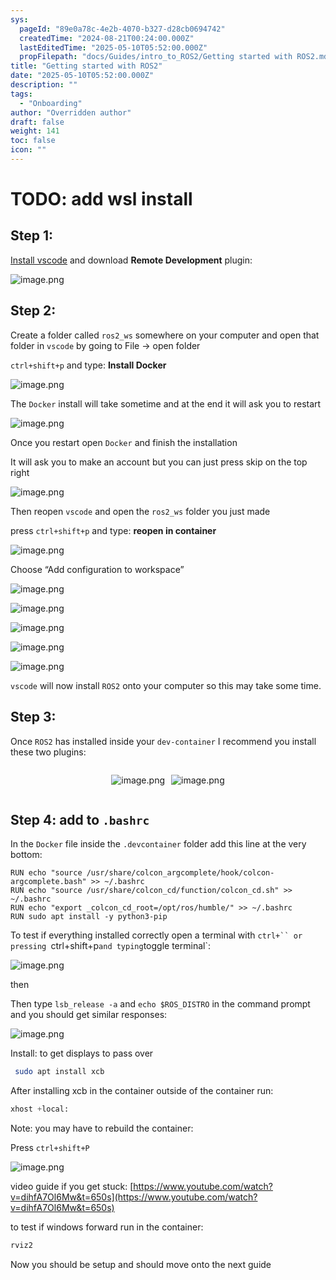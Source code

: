 ```yaml
---
sys:
  pageId: "89e0a78c-4e2b-4070-b327-d28cb0694742"
  createdTime: "2024-08-21T00:24:00.000Z"
  lastEditedTime: "2025-05-10T05:52:00.000Z"
  propFilepath: "docs/Guides/intro_to_ROS2/Getting started with ROS2.md"
title: "Getting started with ROS2"
date: "2025-05-10T05:52:00.000Z"
description: ""
tags:
  - "Onboarding"
author: "Overridden author"
draft: false
weight: 141
toc: false
icon: ""
---
```


# TODO: add wsl install

## Step 1:

[Install vscode](https://code.visualstudio.com/download) and download **Remote Development** plugin:

![image.png](https://prod-files-secure.s3.us-west-2.amazonaws.com/d518164a-d88e-44d1-a4ee-3adb3bd8bce0/efb52993-1881-4a40-b95e-6f020334f022/image.png?X-Amz-Algorithm=AWS4-HMAC-SHA256&X-Amz-Content-Sha256=UNSIGNED-PAYLOAD&X-Amz-Credential=ASIAZI2LB466VOCBKE6A%2F20250605%2Fus-west-2%2Fs3%2Faws4_request&X-Amz-Date=20250605T230940Z&X-Amz-Expires=3600&X-Amz-Security-Token=IQoJb3JpZ2luX2VjEHMaCXVzLXdlc3QtMiJHMEUCIQCs0xrs8P3pToA3NwwOgK%2F8SIHgxbn%2BwsW0%2FX0KkrYFagIgP6UU0UpE3n2bToSMxvL7huU9e8eoxjQyiAN8wuOaJq0q%2FwMITBAAGgw2Mzc0MjMxODM4MDUiDATWyw5%2BEw2T0dIKYyrcA7IPpbUswrKPcsho9PVYEvzlUP6xYvxiNWFrpfDrMC3e3LFTxCRjqEkGKepC0WfBi0WRaUN1orSwH6l0P2EpxasO6aiHIwq3ENFedaQfP%2B98O87W11QOaZV8p5bIe%2FrJ727ezpSodTS3TDygwGt61dKz7RVwjpyIjh9qCv3m3SffWDuQVy360qUIVyB5jgmhEJwIBBxhxvVhm8punqnJtExVXH4yWcesd%2BQwEJbGjsnTRQwEzk17hGUhfr8OYqvbSY3ZaOGytzDSqxVk8x0%2FfeGHuajQafrcYVKhzCPlWepc7npkQgNPJUF7xOCDnAcpYvu7PYm0ivVUTtqOiXpaCqjEDH9DjtskB6BohGDxUe1J0EgSKbFopzjbtcixkajhNxujjLycCkb2Xs3J32l17r3%2FeAGAzGXl0gCmY8CHPVmrY4atntW0Y9memlfA0Ozpv5jRmVG25%2FOUeQ9pEuR4bfrMFnKbRdsMAuZhPtAC%2BrufPKFO%2FX42xhZ0KkLRhGybMk0xPniX6CbCGT%2FlDZhtjQyZCNt9h5epHPWLqdDela9yCW1fB1c1eyIxiveI3h8FYYleOUDpToLiOgHq%2BvVU%2Fv0kp6%2FdDEXbR0mJJLandE%2BLVqaoy2I46EHZnZYgMNDYh8IGOqUBJ2J5NM4IJVdW2sZJEnAsbQJUB%2BSydIk2U%2BWPxPWqAFdRqP7gmLl7uqop%2F9E%2BVSmPUbs5lWyneQGO2Ikx6Y5yYz5jyR6JIo7b9ndci%2BOyNcQELDgBtNTYIoBNjOPvvvRiCnbONhoBmm9NNNMqqXFw%2B3X140pD8mA7im9b%2Fmi%2BenQ8sysQgqoAoGaaDsHT77o%2BmX0KX%2BxXXIWJ5ajGbi4biWVOvSLI&X-Amz-Signature=15c82918d50445fc20b7c9787677dbdaf456d0c192dd4240085741bd8cfe3be9&X-Amz-SignedHeaders=host&x-id=GetObject)

## Step 2:

Create a folder called `ros2_ws` somewhere on your computer and open that folder in `vscode` by going to File → open folder 

`ctrl+shift+p` and type: **Install Docker**

![image.png](https://prod-files-secure.s3.us-west-2.amazonaws.com/d518164a-d88e-44d1-a4ee-3adb3bd8bce0/2269dc0e-1cd5-47ff-bceb-c04ad9b2eab0/image.png?X-Amz-Algorithm=AWS4-HMAC-SHA256&X-Amz-Content-Sha256=UNSIGNED-PAYLOAD&X-Amz-Credential=ASIAZI2LB466VOCBKE6A%2F20250605%2Fus-west-2%2Fs3%2Faws4_request&X-Amz-Date=20250605T230940Z&X-Amz-Expires=3600&X-Amz-Security-Token=IQoJb3JpZ2luX2VjEHMaCXVzLXdlc3QtMiJHMEUCIQCs0xrs8P3pToA3NwwOgK%2F8SIHgxbn%2BwsW0%2FX0KkrYFagIgP6UU0UpE3n2bToSMxvL7huU9e8eoxjQyiAN8wuOaJq0q%2FwMITBAAGgw2Mzc0MjMxODM4MDUiDATWyw5%2BEw2T0dIKYyrcA7IPpbUswrKPcsho9PVYEvzlUP6xYvxiNWFrpfDrMC3e3LFTxCRjqEkGKepC0WfBi0WRaUN1orSwH6l0P2EpxasO6aiHIwq3ENFedaQfP%2B98O87W11QOaZV8p5bIe%2FrJ727ezpSodTS3TDygwGt61dKz7RVwjpyIjh9qCv3m3SffWDuQVy360qUIVyB5jgmhEJwIBBxhxvVhm8punqnJtExVXH4yWcesd%2BQwEJbGjsnTRQwEzk17hGUhfr8OYqvbSY3ZaOGytzDSqxVk8x0%2FfeGHuajQafrcYVKhzCPlWepc7npkQgNPJUF7xOCDnAcpYvu7PYm0ivVUTtqOiXpaCqjEDH9DjtskB6BohGDxUe1J0EgSKbFopzjbtcixkajhNxujjLycCkb2Xs3J32l17r3%2FeAGAzGXl0gCmY8CHPVmrY4atntW0Y9memlfA0Ozpv5jRmVG25%2FOUeQ9pEuR4bfrMFnKbRdsMAuZhPtAC%2BrufPKFO%2FX42xhZ0KkLRhGybMk0xPniX6CbCGT%2FlDZhtjQyZCNt9h5epHPWLqdDela9yCW1fB1c1eyIxiveI3h8FYYleOUDpToLiOgHq%2BvVU%2Fv0kp6%2FdDEXbR0mJJLandE%2BLVqaoy2I46EHZnZYgMNDYh8IGOqUBJ2J5NM4IJVdW2sZJEnAsbQJUB%2BSydIk2U%2BWPxPWqAFdRqP7gmLl7uqop%2F9E%2BVSmPUbs5lWyneQGO2Ikx6Y5yYz5jyR6JIo7b9ndci%2BOyNcQELDgBtNTYIoBNjOPvvvRiCnbONhoBmm9NNNMqqXFw%2B3X140pD8mA7im9b%2Fmi%2BenQ8sysQgqoAoGaaDsHT77o%2BmX0KX%2BxXXIWJ5ajGbi4biWVOvSLI&X-Amz-Signature=729726c86dfd4905c7734d0e1c71624ac77cfe7ce3505657dd035a6cddce7673&X-Amz-SignedHeaders=host&x-id=GetObject)

The `Docker` install will take sometime and at the end it will ask you to restart

![image.png](https://prod-files-secure.s3.us-west-2.amazonaws.com/d518164a-d88e-44d1-a4ee-3adb3bd8bce0/ed233f78-be33-4b1f-b89c-9c346c0e961e/image.png?X-Amz-Algorithm=AWS4-HMAC-SHA256&X-Amz-Content-Sha256=UNSIGNED-PAYLOAD&X-Amz-Credential=ASIAZI2LB466VOCBKE6A%2F20250605%2Fus-west-2%2Fs3%2Faws4_request&X-Amz-Date=20250605T230940Z&X-Amz-Expires=3600&X-Amz-Security-Token=IQoJb3JpZ2luX2VjEHMaCXVzLXdlc3QtMiJHMEUCIQCs0xrs8P3pToA3NwwOgK%2F8SIHgxbn%2BwsW0%2FX0KkrYFagIgP6UU0UpE3n2bToSMxvL7huU9e8eoxjQyiAN8wuOaJq0q%2FwMITBAAGgw2Mzc0MjMxODM4MDUiDATWyw5%2BEw2T0dIKYyrcA7IPpbUswrKPcsho9PVYEvzlUP6xYvxiNWFrpfDrMC3e3LFTxCRjqEkGKepC0WfBi0WRaUN1orSwH6l0P2EpxasO6aiHIwq3ENFedaQfP%2B98O87W11QOaZV8p5bIe%2FrJ727ezpSodTS3TDygwGt61dKz7RVwjpyIjh9qCv3m3SffWDuQVy360qUIVyB5jgmhEJwIBBxhxvVhm8punqnJtExVXH4yWcesd%2BQwEJbGjsnTRQwEzk17hGUhfr8OYqvbSY3ZaOGytzDSqxVk8x0%2FfeGHuajQafrcYVKhzCPlWepc7npkQgNPJUF7xOCDnAcpYvu7PYm0ivVUTtqOiXpaCqjEDH9DjtskB6BohGDxUe1J0EgSKbFopzjbtcixkajhNxujjLycCkb2Xs3J32l17r3%2FeAGAzGXl0gCmY8CHPVmrY4atntW0Y9memlfA0Ozpv5jRmVG25%2FOUeQ9pEuR4bfrMFnKbRdsMAuZhPtAC%2BrufPKFO%2FX42xhZ0KkLRhGybMk0xPniX6CbCGT%2FlDZhtjQyZCNt9h5epHPWLqdDela9yCW1fB1c1eyIxiveI3h8FYYleOUDpToLiOgHq%2BvVU%2Fv0kp6%2FdDEXbR0mJJLandE%2BLVqaoy2I46EHZnZYgMNDYh8IGOqUBJ2J5NM4IJVdW2sZJEnAsbQJUB%2BSydIk2U%2BWPxPWqAFdRqP7gmLl7uqop%2F9E%2BVSmPUbs5lWyneQGO2Ikx6Y5yYz5jyR6JIo7b9ndci%2BOyNcQELDgBtNTYIoBNjOPvvvRiCnbONhoBmm9NNNMqqXFw%2B3X140pD8mA7im9b%2Fmi%2BenQ8sysQgqoAoGaaDsHT77o%2BmX0KX%2BxXXIWJ5ajGbi4biWVOvSLI&X-Amz-Signature=364a6259ef97f52a5d26eedbb9a7257554ac9774565efc1bb3841d8a912e00e2&X-Amz-SignedHeaders=host&x-id=GetObject)

Once you restart open `Docker` and finish the installation

It will ask you to make an account but you can just press skip on the top right

![image.png](https://prod-files-secure.s3.us-west-2.amazonaws.com/d518164a-d88e-44d1-a4ee-3adb3bd8bce0/21010ad9-1659-4fd9-9f59-9932a09b2a3d/image.png?X-Amz-Algorithm=AWS4-HMAC-SHA256&X-Amz-Content-Sha256=UNSIGNED-PAYLOAD&X-Amz-Credential=ASIAZI2LB466VOCBKE6A%2F20250605%2Fus-west-2%2Fs3%2Faws4_request&X-Amz-Date=20250605T230940Z&X-Amz-Expires=3600&X-Amz-Security-Token=IQoJb3JpZ2luX2VjEHMaCXVzLXdlc3QtMiJHMEUCIQCs0xrs8P3pToA3NwwOgK%2F8SIHgxbn%2BwsW0%2FX0KkrYFagIgP6UU0UpE3n2bToSMxvL7huU9e8eoxjQyiAN8wuOaJq0q%2FwMITBAAGgw2Mzc0MjMxODM4MDUiDATWyw5%2BEw2T0dIKYyrcA7IPpbUswrKPcsho9PVYEvzlUP6xYvxiNWFrpfDrMC3e3LFTxCRjqEkGKepC0WfBi0WRaUN1orSwH6l0P2EpxasO6aiHIwq3ENFedaQfP%2B98O87W11QOaZV8p5bIe%2FrJ727ezpSodTS3TDygwGt61dKz7RVwjpyIjh9qCv3m3SffWDuQVy360qUIVyB5jgmhEJwIBBxhxvVhm8punqnJtExVXH4yWcesd%2BQwEJbGjsnTRQwEzk17hGUhfr8OYqvbSY3ZaOGytzDSqxVk8x0%2FfeGHuajQafrcYVKhzCPlWepc7npkQgNPJUF7xOCDnAcpYvu7PYm0ivVUTtqOiXpaCqjEDH9DjtskB6BohGDxUe1J0EgSKbFopzjbtcixkajhNxujjLycCkb2Xs3J32l17r3%2FeAGAzGXl0gCmY8CHPVmrY4atntW0Y9memlfA0Ozpv5jRmVG25%2FOUeQ9pEuR4bfrMFnKbRdsMAuZhPtAC%2BrufPKFO%2FX42xhZ0KkLRhGybMk0xPniX6CbCGT%2FlDZhtjQyZCNt9h5epHPWLqdDela9yCW1fB1c1eyIxiveI3h8FYYleOUDpToLiOgHq%2BvVU%2Fv0kp6%2FdDEXbR0mJJLandE%2BLVqaoy2I46EHZnZYgMNDYh8IGOqUBJ2J5NM4IJVdW2sZJEnAsbQJUB%2BSydIk2U%2BWPxPWqAFdRqP7gmLl7uqop%2F9E%2BVSmPUbs5lWyneQGO2Ikx6Y5yYz5jyR6JIo7b9ndci%2BOyNcQELDgBtNTYIoBNjOPvvvRiCnbONhoBmm9NNNMqqXFw%2B3X140pD8mA7im9b%2Fmi%2BenQ8sysQgqoAoGaaDsHT77o%2BmX0KX%2BxXXIWJ5ajGbi4biWVOvSLI&X-Amz-Signature=c77f4f8bd5695b35dd7dd2dfe0887bae9f116940d12475a6ba99398d4dd222c5&X-Amz-SignedHeaders=host&x-id=GetObject)

Then reopen `vscode` and open the `ros2_ws` folder you just made

press `ctrl+shift+p` and type: **reopen in container**

![image.png](https://prod-files-secure.s3.us-west-2.amazonaws.com/d518164a-d88e-44d1-a4ee-3adb3bd8bce0/4e93b8c2-41ad-488c-8095-c74205196118/image.png?X-Amz-Algorithm=AWS4-HMAC-SHA256&X-Amz-Content-Sha256=UNSIGNED-PAYLOAD&X-Amz-Credential=ASIAZI2LB466VOCBKE6A%2F20250605%2Fus-west-2%2Fs3%2Faws4_request&X-Amz-Date=20250605T230940Z&X-Amz-Expires=3600&X-Amz-Security-Token=IQoJb3JpZ2luX2VjEHMaCXVzLXdlc3QtMiJHMEUCIQCs0xrs8P3pToA3NwwOgK%2F8SIHgxbn%2BwsW0%2FX0KkrYFagIgP6UU0UpE3n2bToSMxvL7huU9e8eoxjQyiAN8wuOaJq0q%2FwMITBAAGgw2Mzc0MjMxODM4MDUiDATWyw5%2BEw2T0dIKYyrcA7IPpbUswrKPcsho9PVYEvzlUP6xYvxiNWFrpfDrMC3e3LFTxCRjqEkGKepC0WfBi0WRaUN1orSwH6l0P2EpxasO6aiHIwq3ENFedaQfP%2B98O87W11QOaZV8p5bIe%2FrJ727ezpSodTS3TDygwGt61dKz7RVwjpyIjh9qCv3m3SffWDuQVy360qUIVyB5jgmhEJwIBBxhxvVhm8punqnJtExVXH4yWcesd%2BQwEJbGjsnTRQwEzk17hGUhfr8OYqvbSY3ZaOGytzDSqxVk8x0%2FfeGHuajQafrcYVKhzCPlWepc7npkQgNPJUF7xOCDnAcpYvu7PYm0ivVUTtqOiXpaCqjEDH9DjtskB6BohGDxUe1J0EgSKbFopzjbtcixkajhNxujjLycCkb2Xs3J32l17r3%2FeAGAzGXl0gCmY8CHPVmrY4atntW0Y9memlfA0Ozpv5jRmVG25%2FOUeQ9pEuR4bfrMFnKbRdsMAuZhPtAC%2BrufPKFO%2FX42xhZ0KkLRhGybMk0xPniX6CbCGT%2FlDZhtjQyZCNt9h5epHPWLqdDela9yCW1fB1c1eyIxiveI3h8FYYleOUDpToLiOgHq%2BvVU%2Fv0kp6%2FdDEXbR0mJJLandE%2BLVqaoy2I46EHZnZYgMNDYh8IGOqUBJ2J5NM4IJVdW2sZJEnAsbQJUB%2BSydIk2U%2BWPxPWqAFdRqP7gmLl7uqop%2F9E%2BVSmPUbs5lWyneQGO2Ikx6Y5yYz5jyR6JIo7b9ndci%2BOyNcQELDgBtNTYIoBNjOPvvvRiCnbONhoBmm9NNNMqqXFw%2B3X140pD8mA7im9b%2Fmi%2BenQ8sysQgqoAoGaaDsHT77o%2BmX0KX%2BxXXIWJ5ajGbi4biWVOvSLI&X-Amz-Signature=cb2ef2f2bd78a3ea3cd1a2dfebc7e53a7afd2d73bbf34e7e77c265b44532ec0d&X-Amz-SignedHeaders=host&x-id=GetObject)

Choose “Add configuration to workspace”

![image.png](https://prod-files-secure.s3.us-west-2.amazonaws.com/d518164a-d88e-44d1-a4ee-3adb3bd8bce0/9560b282-5060-4989-ba37-97e7b2c22476/image.png?X-Amz-Algorithm=AWS4-HMAC-SHA256&X-Amz-Content-Sha256=UNSIGNED-PAYLOAD&X-Amz-Credential=ASIAZI2LB466VOCBKE6A%2F20250605%2Fus-west-2%2Fs3%2Faws4_request&X-Amz-Date=20250605T230940Z&X-Amz-Expires=3600&X-Amz-Security-Token=IQoJb3JpZ2luX2VjEHMaCXVzLXdlc3QtMiJHMEUCIQCs0xrs8P3pToA3NwwOgK%2F8SIHgxbn%2BwsW0%2FX0KkrYFagIgP6UU0UpE3n2bToSMxvL7huU9e8eoxjQyiAN8wuOaJq0q%2FwMITBAAGgw2Mzc0MjMxODM4MDUiDATWyw5%2BEw2T0dIKYyrcA7IPpbUswrKPcsho9PVYEvzlUP6xYvxiNWFrpfDrMC3e3LFTxCRjqEkGKepC0WfBi0WRaUN1orSwH6l0P2EpxasO6aiHIwq3ENFedaQfP%2B98O87W11QOaZV8p5bIe%2FrJ727ezpSodTS3TDygwGt61dKz7RVwjpyIjh9qCv3m3SffWDuQVy360qUIVyB5jgmhEJwIBBxhxvVhm8punqnJtExVXH4yWcesd%2BQwEJbGjsnTRQwEzk17hGUhfr8OYqvbSY3ZaOGytzDSqxVk8x0%2FfeGHuajQafrcYVKhzCPlWepc7npkQgNPJUF7xOCDnAcpYvu7PYm0ivVUTtqOiXpaCqjEDH9DjtskB6BohGDxUe1J0EgSKbFopzjbtcixkajhNxujjLycCkb2Xs3J32l17r3%2FeAGAzGXl0gCmY8CHPVmrY4atntW0Y9memlfA0Ozpv5jRmVG25%2FOUeQ9pEuR4bfrMFnKbRdsMAuZhPtAC%2BrufPKFO%2FX42xhZ0KkLRhGybMk0xPniX6CbCGT%2FlDZhtjQyZCNt9h5epHPWLqdDela9yCW1fB1c1eyIxiveI3h8FYYleOUDpToLiOgHq%2BvVU%2Fv0kp6%2FdDEXbR0mJJLandE%2BLVqaoy2I46EHZnZYgMNDYh8IGOqUBJ2J5NM4IJVdW2sZJEnAsbQJUB%2BSydIk2U%2BWPxPWqAFdRqP7gmLl7uqop%2F9E%2BVSmPUbs5lWyneQGO2Ikx6Y5yYz5jyR6JIo7b9ndci%2BOyNcQELDgBtNTYIoBNjOPvvvRiCnbONhoBmm9NNNMqqXFw%2B3X140pD8mA7im9b%2Fmi%2BenQ8sysQgqoAoGaaDsHT77o%2BmX0KX%2BxXXIWJ5ajGbi4biWVOvSLI&X-Amz-Signature=2d5cce6a2ef1cbfb4b729b8b5037141bcf05ac53a01de16e97856fd5b606412e&X-Amz-SignedHeaders=host&x-id=GetObject)

![image.png](https://prod-files-secure.s3.us-west-2.amazonaws.com/d518164a-d88e-44d1-a4ee-3adb3bd8bce0/2ee63f81-886b-48e8-a553-dc6e5eac99e4/image.png?X-Amz-Algorithm=AWS4-HMAC-SHA256&X-Amz-Content-Sha256=UNSIGNED-PAYLOAD&X-Amz-Credential=ASIAZI2LB466VOCBKE6A%2F20250605%2Fus-west-2%2Fs3%2Faws4_request&X-Amz-Date=20250605T230940Z&X-Amz-Expires=3600&X-Amz-Security-Token=IQoJb3JpZ2luX2VjEHMaCXVzLXdlc3QtMiJHMEUCIQCs0xrs8P3pToA3NwwOgK%2F8SIHgxbn%2BwsW0%2FX0KkrYFagIgP6UU0UpE3n2bToSMxvL7huU9e8eoxjQyiAN8wuOaJq0q%2FwMITBAAGgw2Mzc0MjMxODM4MDUiDATWyw5%2BEw2T0dIKYyrcA7IPpbUswrKPcsho9PVYEvzlUP6xYvxiNWFrpfDrMC3e3LFTxCRjqEkGKepC0WfBi0WRaUN1orSwH6l0P2EpxasO6aiHIwq3ENFedaQfP%2B98O87W11QOaZV8p5bIe%2FrJ727ezpSodTS3TDygwGt61dKz7RVwjpyIjh9qCv3m3SffWDuQVy360qUIVyB5jgmhEJwIBBxhxvVhm8punqnJtExVXH4yWcesd%2BQwEJbGjsnTRQwEzk17hGUhfr8OYqvbSY3ZaOGytzDSqxVk8x0%2FfeGHuajQafrcYVKhzCPlWepc7npkQgNPJUF7xOCDnAcpYvu7PYm0ivVUTtqOiXpaCqjEDH9DjtskB6BohGDxUe1J0EgSKbFopzjbtcixkajhNxujjLycCkb2Xs3J32l17r3%2FeAGAzGXl0gCmY8CHPVmrY4atntW0Y9memlfA0Ozpv5jRmVG25%2FOUeQ9pEuR4bfrMFnKbRdsMAuZhPtAC%2BrufPKFO%2FX42xhZ0KkLRhGybMk0xPniX6CbCGT%2FlDZhtjQyZCNt9h5epHPWLqdDela9yCW1fB1c1eyIxiveI3h8FYYleOUDpToLiOgHq%2BvVU%2Fv0kp6%2FdDEXbR0mJJLandE%2BLVqaoy2I46EHZnZYgMNDYh8IGOqUBJ2J5NM4IJVdW2sZJEnAsbQJUB%2BSydIk2U%2BWPxPWqAFdRqP7gmLl7uqop%2F9E%2BVSmPUbs5lWyneQGO2Ikx6Y5yYz5jyR6JIo7b9ndci%2BOyNcQELDgBtNTYIoBNjOPvvvRiCnbONhoBmm9NNNMqqXFw%2B3X140pD8mA7im9b%2Fmi%2BenQ8sysQgqoAoGaaDsHT77o%2BmX0KX%2BxXXIWJ5ajGbi4biWVOvSLI&X-Amz-Signature=993d44549d779a061db78c26b06e538eac8c71532bbf35e3aa9726fec348c579&X-Amz-SignedHeaders=host&x-id=GetObject)

![image.png](https://prod-files-secure.s3.us-west-2.amazonaws.com/d518164a-d88e-44d1-a4ee-3adb3bd8bce0/ae1580b2-b048-407e-aed9-b584224a7a04/image.png?X-Amz-Algorithm=AWS4-HMAC-SHA256&X-Amz-Content-Sha256=UNSIGNED-PAYLOAD&X-Amz-Credential=ASIAZI2LB466VOCBKE6A%2F20250605%2Fus-west-2%2Fs3%2Faws4_request&X-Amz-Date=20250605T230940Z&X-Amz-Expires=3600&X-Amz-Security-Token=IQoJb3JpZ2luX2VjEHMaCXVzLXdlc3QtMiJHMEUCIQCs0xrs8P3pToA3NwwOgK%2F8SIHgxbn%2BwsW0%2FX0KkrYFagIgP6UU0UpE3n2bToSMxvL7huU9e8eoxjQyiAN8wuOaJq0q%2FwMITBAAGgw2Mzc0MjMxODM4MDUiDATWyw5%2BEw2T0dIKYyrcA7IPpbUswrKPcsho9PVYEvzlUP6xYvxiNWFrpfDrMC3e3LFTxCRjqEkGKepC0WfBi0WRaUN1orSwH6l0P2EpxasO6aiHIwq3ENFedaQfP%2B98O87W11QOaZV8p5bIe%2FrJ727ezpSodTS3TDygwGt61dKz7RVwjpyIjh9qCv3m3SffWDuQVy360qUIVyB5jgmhEJwIBBxhxvVhm8punqnJtExVXH4yWcesd%2BQwEJbGjsnTRQwEzk17hGUhfr8OYqvbSY3ZaOGytzDSqxVk8x0%2FfeGHuajQafrcYVKhzCPlWepc7npkQgNPJUF7xOCDnAcpYvu7PYm0ivVUTtqOiXpaCqjEDH9DjtskB6BohGDxUe1J0EgSKbFopzjbtcixkajhNxujjLycCkb2Xs3J32l17r3%2FeAGAzGXl0gCmY8CHPVmrY4atntW0Y9memlfA0Ozpv5jRmVG25%2FOUeQ9pEuR4bfrMFnKbRdsMAuZhPtAC%2BrufPKFO%2FX42xhZ0KkLRhGybMk0xPniX6CbCGT%2FlDZhtjQyZCNt9h5epHPWLqdDela9yCW1fB1c1eyIxiveI3h8FYYleOUDpToLiOgHq%2BvVU%2Fv0kp6%2FdDEXbR0mJJLandE%2BLVqaoy2I46EHZnZYgMNDYh8IGOqUBJ2J5NM4IJVdW2sZJEnAsbQJUB%2BSydIk2U%2BWPxPWqAFdRqP7gmLl7uqop%2F9E%2BVSmPUbs5lWyneQGO2Ikx6Y5yYz5jyR6JIo7b9ndci%2BOyNcQELDgBtNTYIoBNjOPvvvRiCnbONhoBmm9NNNMqqXFw%2B3X140pD8mA7im9b%2Fmi%2BenQ8sysQgqoAoGaaDsHT77o%2BmX0KX%2BxXXIWJ5ajGbi4biWVOvSLI&X-Amz-Signature=7e6c312714ee22a488642dd319f0d69ca6383abf1228de1ee268c6ebb06fe1b1&X-Amz-SignedHeaders=host&x-id=GetObject)

![image.png](https://prod-files-secure.s3.us-west-2.amazonaws.com/d518164a-d88e-44d1-a4ee-3adb3bd8bce0/53255b28-f75e-430f-b9e3-c0ac8577e42b/image.png?X-Amz-Algorithm=AWS4-HMAC-SHA256&X-Amz-Content-Sha256=UNSIGNED-PAYLOAD&X-Amz-Credential=ASIAZI2LB466VOCBKE6A%2F20250605%2Fus-west-2%2Fs3%2Faws4_request&X-Amz-Date=20250605T230940Z&X-Amz-Expires=3600&X-Amz-Security-Token=IQoJb3JpZ2luX2VjEHMaCXVzLXdlc3QtMiJHMEUCIQCs0xrs8P3pToA3NwwOgK%2F8SIHgxbn%2BwsW0%2FX0KkrYFagIgP6UU0UpE3n2bToSMxvL7huU9e8eoxjQyiAN8wuOaJq0q%2FwMITBAAGgw2Mzc0MjMxODM4MDUiDATWyw5%2BEw2T0dIKYyrcA7IPpbUswrKPcsho9PVYEvzlUP6xYvxiNWFrpfDrMC3e3LFTxCRjqEkGKepC0WfBi0WRaUN1orSwH6l0P2EpxasO6aiHIwq3ENFedaQfP%2B98O87W11QOaZV8p5bIe%2FrJ727ezpSodTS3TDygwGt61dKz7RVwjpyIjh9qCv3m3SffWDuQVy360qUIVyB5jgmhEJwIBBxhxvVhm8punqnJtExVXH4yWcesd%2BQwEJbGjsnTRQwEzk17hGUhfr8OYqvbSY3ZaOGytzDSqxVk8x0%2FfeGHuajQafrcYVKhzCPlWepc7npkQgNPJUF7xOCDnAcpYvu7PYm0ivVUTtqOiXpaCqjEDH9DjtskB6BohGDxUe1J0EgSKbFopzjbtcixkajhNxujjLycCkb2Xs3J32l17r3%2FeAGAzGXl0gCmY8CHPVmrY4atntW0Y9memlfA0Ozpv5jRmVG25%2FOUeQ9pEuR4bfrMFnKbRdsMAuZhPtAC%2BrufPKFO%2FX42xhZ0KkLRhGybMk0xPniX6CbCGT%2FlDZhtjQyZCNt9h5epHPWLqdDela9yCW1fB1c1eyIxiveI3h8FYYleOUDpToLiOgHq%2BvVU%2Fv0kp6%2FdDEXbR0mJJLandE%2BLVqaoy2I46EHZnZYgMNDYh8IGOqUBJ2J5NM4IJVdW2sZJEnAsbQJUB%2BSydIk2U%2BWPxPWqAFdRqP7gmLl7uqop%2F9E%2BVSmPUbs5lWyneQGO2Ikx6Y5yYz5jyR6JIo7b9ndci%2BOyNcQELDgBtNTYIoBNjOPvvvRiCnbONhoBmm9NNNMqqXFw%2B3X140pD8mA7im9b%2Fmi%2BenQ8sysQgqoAoGaaDsHT77o%2BmX0KX%2BxXXIWJ5ajGbi4biWVOvSLI&X-Amz-Signature=d39b92e072f5b5f53a7223a1c8163d328e89b07b9a55884eded907c90d249520&X-Amz-SignedHeaders=host&x-id=GetObject)

![image.png](https://prod-files-secure.s3.us-west-2.amazonaws.com/d518164a-d88e-44d1-a4ee-3adb3bd8bce0/7c562767-5af9-4ffb-97d1-327bcdf4ee00/image.png?X-Amz-Algorithm=AWS4-HMAC-SHA256&X-Amz-Content-Sha256=UNSIGNED-PAYLOAD&X-Amz-Credential=ASIAZI2LB466VOCBKE6A%2F20250605%2Fus-west-2%2Fs3%2Faws4_request&X-Amz-Date=20250605T230940Z&X-Amz-Expires=3600&X-Amz-Security-Token=IQoJb3JpZ2luX2VjEHMaCXVzLXdlc3QtMiJHMEUCIQCs0xrs8P3pToA3NwwOgK%2F8SIHgxbn%2BwsW0%2FX0KkrYFagIgP6UU0UpE3n2bToSMxvL7huU9e8eoxjQyiAN8wuOaJq0q%2FwMITBAAGgw2Mzc0MjMxODM4MDUiDATWyw5%2BEw2T0dIKYyrcA7IPpbUswrKPcsho9PVYEvzlUP6xYvxiNWFrpfDrMC3e3LFTxCRjqEkGKepC0WfBi0WRaUN1orSwH6l0P2EpxasO6aiHIwq3ENFedaQfP%2B98O87W11QOaZV8p5bIe%2FrJ727ezpSodTS3TDygwGt61dKz7RVwjpyIjh9qCv3m3SffWDuQVy360qUIVyB5jgmhEJwIBBxhxvVhm8punqnJtExVXH4yWcesd%2BQwEJbGjsnTRQwEzk17hGUhfr8OYqvbSY3ZaOGytzDSqxVk8x0%2FfeGHuajQafrcYVKhzCPlWepc7npkQgNPJUF7xOCDnAcpYvu7PYm0ivVUTtqOiXpaCqjEDH9DjtskB6BohGDxUe1J0EgSKbFopzjbtcixkajhNxujjLycCkb2Xs3J32l17r3%2FeAGAzGXl0gCmY8CHPVmrY4atntW0Y9memlfA0Ozpv5jRmVG25%2FOUeQ9pEuR4bfrMFnKbRdsMAuZhPtAC%2BrufPKFO%2FX42xhZ0KkLRhGybMk0xPniX6CbCGT%2FlDZhtjQyZCNt9h5epHPWLqdDela9yCW1fB1c1eyIxiveI3h8FYYleOUDpToLiOgHq%2BvVU%2Fv0kp6%2FdDEXbR0mJJLandE%2BLVqaoy2I46EHZnZYgMNDYh8IGOqUBJ2J5NM4IJVdW2sZJEnAsbQJUB%2BSydIk2U%2BWPxPWqAFdRqP7gmLl7uqop%2F9E%2BVSmPUbs5lWyneQGO2Ikx6Y5yYz5jyR6JIo7b9ndci%2BOyNcQELDgBtNTYIoBNjOPvvvRiCnbONhoBmm9NNNMqqXFw%2B3X140pD8mA7im9b%2Fmi%2BenQ8sysQgqoAoGaaDsHT77o%2BmX0KX%2BxXXIWJ5ajGbi4biWVOvSLI&X-Amz-Signature=1ed754a81093fa943211e8d3934dde6f9f60e394f538f3f6bcdd67164b6996b1&X-Amz-SignedHeaders=host&x-id=GetObject)

`vscode` will now install `ROS2` onto your computer so this may take some time.

## Step 3:

Once `ROS2` has installed inside your `dev-container` I recommend you install these two plugins:

<div style="display: flex;flex-direction: row; column-gap:10px; max-width: 630px;justify-content: center;">
<div>

![image.png](https://prod-files-secure.s3.us-west-2.amazonaws.com/d518164a-d88e-44d1-a4ee-3adb3bd8bce0/3fc3d550-5a54-4ba1-ba6b-faa01cdb7369/image.png?X-Amz-Algorithm=AWS4-HMAC-SHA256&X-Amz-Content-Sha256=UNSIGNED-PAYLOAD&X-Amz-Credential=ASIAZI2LB4663H4RBD5M%2F20250605%2Fus-west-2%2Fs3%2Faws4_request&X-Amz-Date=20250605T230945Z&X-Amz-Expires=3600&X-Amz-Security-Token=IQoJb3JpZ2luX2VjEHMaCXVzLXdlc3QtMiJHMEUCIBny8Ev%2BNntH34%2FjpyImqB5EhXNB%2F52%2BwX3jzgaOGca5AiEApeLKDMsqCeRlSNH%2B%2B8Ph%2Ft3xGiRz9Od7PB%2F4LoFRj%2BAq%2FwMITBAAGgw2Mzc0MjMxODM4MDUiDHLqiZfRtIbU7w0lsyrcAwJjSJAL%2BQpbEsIHMgDKOoTcN%2FMAvXgwswYhVjTmpYoNqorETdAPSTK6oO%2BsASrU1RQs1qmAjADujZVpZ0aPRFam8dQ2GJ0bUBIWGumcwSzMrbX%2Fwzg2B71REGCoZaSbcxujud3UAkhSpHzLnY2LoqRCTm4aZzvTIX7PqwJIT%2FQIXuaT6bOR6VR%2F9M7HVLSmen58EqbyqwBtjVKaepT%2BdWsG55qcT4IhOo8QtnlrEXWTO%2FqfwFm7%2Bqoli3Dc1VdTWbvIgAEcPaUqAGEcMm%2F47u8KAGGmhOK6TKk8yRcPnSclfD0SJpMdKQzOexbyijfhGD%2FyzmJJvon%2B7EOU3pphKo2Vnp0YGUJ34xs7KyEAtzf%2FUdxsddin6%2BzEIrSRolOLmfDo2Kh0r%2BOyAr8uo8fPDC2vVZbPKKAHL%2BAx1I15z8IU0KvfA9gStgDg9Aidx%2F7X7aUJJJ%2BzMmBznguLiLyUrj1lmuUkiVZVlCxZO%2BnqxZ0lFT%2F2%2Buv13u%2BwpNjAafYstVz136kGpReJhvM5bLbWdqfEOOmvTkGYoG1JiI2KLPBg1mpI30RWc%2FSAVhXesBXbiYmXHFqPscI5pFheUFTCMF5jnoDSP9ANYZSrpjGEFutC6fQSX8ocsUoNuKIKMJTYh8IGOqUBCVzfRyNWqf8qYLZCg4pzouiMLT2aogzzsY%2FuXaPFpjASiIfihb7I%2F7w4Hh%2FbMWMzvnMOFw5O9%2F9C7HUq3wq84GrMvSmRWuo6ykDlUN4ur6EvQaZDoCnynjn00ynzV8GftB%2FupL%2BXOHrxmMmeBYibG9BBBuy6d9pbK7Rm3TA%2BfP5PyhFCUmN6CuwnzGDYMRZVR7kXxHv9MF94Xh8ZMiMoX4uHdKe2&X-Amz-Signature=38f0c3296661a0e74f2e06b8ad5e6d3689acd45851d368b119a30d47dbae5ca8&X-Amz-SignedHeaders=host&x-id=GetObject)

</div>
<div>

![image.png](https://prod-files-secure.s3.us-west-2.amazonaws.com/d518164a-d88e-44d1-a4ee-3adb3bd8bce0/d994cc66-13c2-4093-a5a3-f84cf4601a82/image.png?X-Amz-Algorithm=AWS4-HMAC-SHA256&X-Amz-Content-Sha256=UNSIGNED-PAYLOAD&X-Amz-Credential=ASIAZI2LB466QHDVWPBV%2F20250605%2Fus-west-2%2Fs3%2Faws4_request&X-Amz-Date=20250605T230945Z&X-Amz-Expires=3600&X-Amz-Security-Token=IQoJb3JpZ2luX2VjEHMaCXVzLXdlc3QtMiJHMEUCIQDZgWLeBALWhvMQUGf4ndX%2B41Sm9WgbfgmzpTsRX0vIJAIgc7d8c0Ynq5Li7%2B8V4mrsw%2BZ3l1TVxzM0v%2B9PFuh7bn8q%2FwMITBAAGgw2Mzc0MjMxODM4MDUiDEGTaI15v0%2F%2B79rnJyrcA%2FbagulppjVfgak8Yv86q7RdiJcQ2huN3EgUa%2Bdscmknvc8nyqIKNeBbDgmomJ2PduxhY5wbZlSsoAsrfm0ABi2KZGZdcD3dZOrV8eJiPjxyBuRheHl3vmlPMV5HhDF8E93vD123xdcBy5stcYfe1m7fM7xyivsPS4%2FRNnYatp9JXbd2Mk%2FRut23%2FIvrkJmXGbQYF8hBh%2FXM06qEQVwyYoZlzYnEKONcYTGk7tpLHbglS6G%2B%2FYdnVCdJbAiYW7lMG2prhJsHCraNVbO6CQLFlye1aZYIkOaqdpHzeVi7VmdtjEDYDGFed9rEId2savUxrkbOC9Nl0gFXTkOA7vPuODFoIxy70YwvdIcSDKG%2Fma2%2FByU9SwDUWHyqiXfHihMIN5Qjhaggv6NeTcvocwT%2FUnjIIlFZVOTY4OTtU0epl3at8mPxPWF5ENasCo1%2Bf%2BJQgMUyKK04TNgSEkgfHWp9MZ7yuUoC3uiGvDa8d4kGOSd9RtVKwQKD5TTnCYCjxrGCrsvKaHUJ%2Bszd7yRt4qcmobDUMrs%2FnnfyNd4Eccvn8sthaHEBuUECJFbTdHBWSWSN5D6gZM7xlMpBuqmaKpS42u7NyHZgit%2FtkQ9BvLnGGrtk48nD6SBIsoA1CmJqMJ3Yh8IGOqUBNFPzEs5HL9dJ2d3kF43mU7H%2FsweTXQDF4AbntViz%2FoiVIc5BEDbEl5EWVdqM2U6aMELCoto%2FFI6ZNJN5cHId0e2fKoBcq4oJxzT4AHM1gyQASUOVhvL%2FsdlVm9FJjCMHM98IjDD%2Fbsb0zNQRKMyvLFobX8nR0g4%2BuPJxgGJb4H%2F7ptmhqFOoURPx12FjnDeN8kaYj21s3QP4hoAVEqhhndpxt%2Bt0&X-Amz-Signature=3127be4662dd440f8fc3740a068f9e534d73f7199adfef25e912c9d536fb0c4a&X-Amz-SignedHeaders=host&x-id=GetObject)

</div>
</div>

## Step 4: add to `.bashrc`

In the `Docker` file inside the `.devcontainer` folder add this line at the very bottom: 

```docker
RUN echo "source /usr/share/colcon_argcomplete/hook/colcon-argcomplete.bash" >> ~/.bashrc
RUN echo "source /usr/share/colcon_cd/function/colcon_cd.sh" >> ~/.bashrc
RUN echo "export _colcon_cd_root=/opt/ros/humble/" >> ~/.bashrc
RUN sudo apt install -y python3-pip 
```

To test if everything installed correctly open a terminal with `ctrl+`` or pressing `ctrl+shift+p` and typing `toggle terminal`:

![image.png](https://prod-files-secure.s3.us-west-2.amazonaws.com/d518164a-d88e-44d1-a4ee-3adb3bd8bce0/6a4943d8-b04e-4c02-9a58-775f3384d1a5/image.png?X-Amz-Algorithm=AWS4-HMAC-SHA256&X-Amz-Content-Sha256=UNSIGNED-PAYLOAD&X-Amz-Credential=ASIAZI2LB466VOCBKE6A%2F20250605%2Fus-west-2%2Fs3%2Faws4_request&X-Amz-Date=20250605T230940Z&X-Amz-Expires=3600&X-Amz-Security-Token=IQoJb3JpZ2luX2VjEHMaCXVzLXdlc3QtMiJHMEUCIQCs0xrs8P3pToA3NwwOgK%2F8SIHgxbn%2BwsW0%2FX0KkrYFagIgP6UU0UpE3n2bToSMxvL7huU9e8eoxjQyiAN8wuOaJq0q%2FwMITBAAGgw2Mzc0MjMxODM4MDUiDATWyw5%2BEw2T0dIKYyrcA7IPpbUswrKPcsho9PVYEvzlUP6xYvxiNWFrpfDrMC3e3LFTxCRjqEkGKepC0WfBi0WRaUN1orSwH6l0P2EpxasO6aiHIwq3ENFedaQfP%2B98O87W11QOaZV8p5bIe%2FrJ727ezpSodTS3TDygwGt61dKz7RVwjpyIjh9qCv3m3SffWDuQVy360qUIVyB5jgmhEJwIBBxhxvVhm8punqnJtExVXH4yWcesd%2BQwEJbGjsnTRQwEzk17hGUhfr8OYqvbSY3ZaOGytzDSqxVk8x0%2FfeGHuajQafrcYVKhzCPlWepc7npkQgNPJUF7xOCDnAcpYvu7PYm0ivVUTtqOiXpaCqjEDH9DjtskB6BohGDxUe1J0EgSKbFopzjbtcixkajhNxujjLycCkb2Xs3J32l17r3%2FeAGAzGXl0gCmY8CHPVmrY4atntW0Y9memlfA0Ozpv5jRmVG25%2FOUeQ9pEuR4bfrMFnKbRdsMAuZhPtAC%2BrufPKFO%2FX42xhZ0KkLRhGybMk0xPniX6CbCGT%2FlDZhtjQyZCNt9h5epHPWLqdDela9yCW1fB1c1eyIxiveI3h8FYYleOUDpToLiOgHq%2BvVU%2Fv0kp6%2FdDEXbR0mJJLandE%2BLVqaoy2I46EHZnZYgMNDYh8IGOqUBJ2J5NM4IJVdW2sZJEnAsbQJUB%2BSydIk2U%2BWPxPWqAFdRqP7gmLl7uqop%2F9E%2BVSmPUbs5lWyneQGO2Ikx6Y5yYz5jyR6JIo7b9ndci%2BOyNcQELDgBtNTYIoBNjOPvvvRiCnbONhoBmm9NNNMqqXFw%2B3X140pD8mA7im9b%2Fmi%2BenQ8sysQgqoAoGaaDsHT77o%2BmX0KX%2BxXXIWJ5ajGbi4biWVOvSLI&X-Amz-Signature=c50e3d96891c4b72134076c0cad03bf112d771694be178dafdf34e99a41700de&X-Amz-SignedHeaders=host&x-id=GetObject)

then 

Then type `lsb_release -a` and `echo $ROS_DISTRO` in the command prompt and you should get similar responses:

![image.png](https://prod-files-secure.s3.us-west-2.amazonaws.com/d518164a-d88e-44d1-a4ee-3adb3bd8bce0/3e635dec-a805-4e85-8b9e-d000e5b71a4e/image.png?X-Amz-Algorithm=AWS4-HMAC-SHA256&X-Amz-Content-Sha256=UNSIGNED-PAYLOAD&X-Amz-Credential=ASIAZI2LB466VOCBKE6A%2F20250605%2Fus-west-2%2Fs3%2Faws4_request&X-Amz-Date=20250605T230940Z&X-Amz-Expires=3600&X-Amz-Security-Token=IQoJb3JpZ2luX2VjEHMaCXVzLXdlc3QtMiJHMEUCIQCs0xrs8P3pToA3NwwOgK%2F8SIHgxbn%2BwsW0%2FX0KkrYFagIgP6UU0UpE3n2bToSMxvL7huU9e8eoxjQyiAN8wuOaJq0q%2FwMITBAAGgw2Mzc0MjMxODM4MDUiDATWyw5%2BEw2T0dIKYyrcA7IPpbUswrKPcsho9PVYEvzlUP6xYvxiNWFrpfDrMC3e3LFTxCRjqEkGKepC0WfBi0WRaUN1orSwH6l0P2EpxasO6aiHIwq3ENFedaQfP%2B98O87W11QOaZV8p5bIe%2FrJ727ezpSodTS3TDygwGt61dKz7RVwjpyIjh9qCv3m3SffWDuQVy360qUIVyB5jgmhEJwIBBxhxvVhm8punqnJtExVXH4yWcesd%2BQwEJbGjsnTRQwEzk17hGUhfr8OYqvbSY3ZaOGytzDSqxVk8x0%2FfeGHuajQafrcYVKhzCPlWepc7npkQgNPJUF7xOCDnAcpYvu7PYm0ivVUTtqOiXpaCqjEDH9DjtskB6BohGDxUe1J0EgSKbFopzjbtcixkajhNxujjLycCkb2Xs3J32l17r3%2FeAGAzGXl0gCmY8CHPVmrY4atntW0Y9memlfA0Ozpv5jRmVG25%2FOUeQ9pEuR4bfrMFnKbRdsMAuZhPtAC%2BrufPKFO%2FX42xhZ0KkLRhGybMk0xPniX6CbCGT%2FlDZhtjQyZCNt9h5epHPWLqdDela9yCW1fB1c1eyIxiveI3h8FYYleOUDpToLiOgHq%2BvVU%2Fv0kp6%2FdDEXbR0mJJLandE%2BLVqaoy2I46EHZnZYgMNDYh8IGOqUBJ2J5NM4IJVdW2sZJEnAsbQJUB%2BSydIk2U%2BWPxPWqAFdRqP7gmLl7uqop%2F9E%2BVSmPUbs5lWyneQGO2Ikx6Y5yYz5jyR6JIo7b9ndci%2BOyNcQELDgBtNTYIoBNjOPvvvRiCnbONhoBmm9NNNMqqXFw%2B3X140pD8mA7im9b%2Fmi%2BenQ8sysQgqoAoGaaDsHT77o%2BmX0KX%2BxXXIWJ5ajGbi4biWVOvSLI&X-Amz-Signature=0fa31e8be3cb40742498f61913cc3050196f3d088cb55167011b2725d0afaa51&X-Amz-SignedHeaders=host&x-id=GetObject)

Install:  to get displays to pass over

```bash
 sudo apt install xcb
```

After installing xcb in the container outside of the container run:

```python
xhost +local:
```

Note: you may have to rebuild the container:

Press `ctrl+shift+P`

![image.png](https://prod-files-secure.s3.us-west-2.amazonaws.com/d518164a-d88e-44d1-a4ee-3adb3bd8bce0/6c2be660-2618-4c38-9c26-53554f7a0b7b/image.png?X-Amz-Algorithm=AWS4-HMAC-SHA256&X-Amz-Content-Sha256=UNSIGNED-PAYLOAD&X-Amz-Credential=ASIAZI2LB466VOCBKE6A%2F20250605%2Fus-west-2%2Fs3%2Faws4_request&X-Amz-Date=20250605T230940Z&X-Amz-Expires=3600&X-Amz-Security-Token=IQoJb3JpZ2luX2VjEHMaCXVzLXdlc3QtMiJHMEUCIQCs0xrs8P3pToA3NwwOgK%2F8SIHgxbn%2BwsW0%2FX0KkrYFagIgP6UU0UpE3n2bToSMxvL7huU9e8eoxjQyiAN8wuOaJq0q%2FwMITBAAGgw2Mzc0MjMxODM4MDUiDATWyw5%2BEw2T0dIKYyrcA7IPpbUswrKPcsho9PVYEvzlUP6xYvxiNWFrpfDrMC3e3LFTxCRjqEkGKepC0WfBi0WRaUN1orSwH6l0P2EpxasO6aiHIwq3ENFedaQfP%2B98O87W11QOaZV8p5bIe%2FrJ727ezpSodTS3TDygwGt61dKz7RVwjpyIjh9qCv3m3SffWDuQVy360qUIVyB5jgmhEJwIBBxhxvVhm8punqnJtExVXH4yWcesd%2BQwEJbGjsnTRQwEzk17hGUhfr8OYqvbSY3ZaOGytzDSqxVk8x0%2FfeGHuajQafrcYVKhzCPlWepc7npkQgNPJUF7xOCDnAcpYvu7PYm0ivVUTtqOiXpaCqjEDH9DjtskB6BohGDxUe1J0EgSKbFopzjbtcixkajhNxujjLycCkb2Xs3J32l17r3%2FeAGAzGXl0gCmY8CHPVmrY4atntW0Y9memlfA0Ozpv5jRmVG25%2FOUeQ9pEuR4bfrMFnKbRdsMAuZhPtAC%2BrufPKFO%2FX42xhZ0KkLRhGybMk0xPniX6CbCGT%2FlDZhtjQyZCNt9h5epHPWLqdDela9yCW1fB1c1eyIxiveI3h8FYYleOUDpToLiOgHq%2BvVU%2Fv0kp6%2FdDEXbR0mJJLandE%2BLVqaoy2I46EHZnZYgMNDYh8IGOqUBJ2J5NM4IJVdW2sZJEnAsbQJUB%2BSydIk2U%2BWPxPWqAFdRqP7gmLl7uqop%2F9E%2BVSmPUbs5lWyneQGO2Ikx6Y5yYz5jyR6JIo7b9ndci%2BOyNcQELDgBtNTYIoBNjOPvvvRiCnbONhoBmm9NNNMqqXFw%2B3X140pD8mA7im9b%2Fmi%2BenQ8sysQgqoAoGaaDsHT77o%2BmX0KX%2BxXXIWJ5ajGbi4biWVOvSLI&X-Amz-Signature=777123e3fcff7ad434fbf0c7625e578d4445075b7a9a2124e24be50b31500710&X-Amz-SignedHeaders=host&x-id=GetObject)

video guide if you get stuck: [https://www.youtube.com/watch?v=dihfA7Ol6Mw&t=650s](https://www.youtube.com/watch?v=dihfA7Ol6Mw&t=650s)

to test if windows forward run in the container:

```bash
rviz2
```

Now you should be setup and should move onto the next guide 
